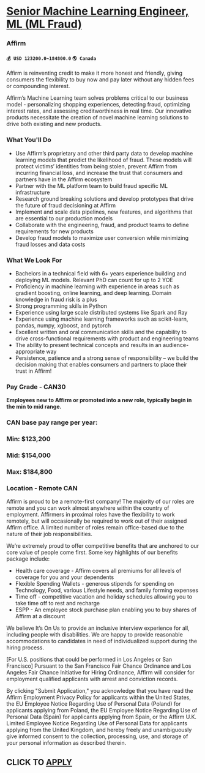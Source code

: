 # [Senior Machine Learning Engineer, ML (ML Fraud)](https://www.remotewlb.com/apply/senior-machine-learning-engineer-ml-ml-fraud)  
### Affirm  
#### `💰 USD 123200.0~184800.0` `🌎 Canada`  

Affirm is reinventing credit to make it more honest and friendly, giving consumers the flexibility to buy now and pay later without any hidden fees or compounding interest.

Affirm’s Machine Learning team solves problems critical to our business model - personalizing shopping experiences, detecting fraud, optimizing interest rates, and assessing creditworthiness in real time. Our innovative products necessitate the creation of novel machine learning solutions to drive both existing and new products.

###  **What You'll Do**

  * Use Affirm’s proprietary and other third party data to develop machine learning models that predict the likelihood of fraud. These models will protect victims’ identities from being stolen, prevent Affirm from incurring financial loss, and increase the trust that consumers and partners have in the Affirm ecosystem
  * Partner with the ML platform team to build fraud specific ML infrastructure
  * Research ground breaking solutions and develop prototypes that drive the future of fraud decisioning at Affirm
  * Implement and scale data pipelines, new features, and algorithms that are essential to our production models
  * Collaborate with the engineering, fraud, and product teams to define requirements for new products
  * Develop fraud models to maximize user conversion while minimizing fraud losses and data costs

###  **What We Look For**

  * Bachelors in a technical field with 6+ years experience building and deploying ML models. Relevant PhD can count for up to 2 YOE
  * Proficiency in machine learning with experience in areas such as gradient boosting, online learning, and deep learning. Domain knowledge in fraud risk is a plus
  * Strong programming skills in Python
  * Experience using large scale distributed systems like Spark and Ray
  * Experience using machine learning frameworks such as scikit-learn, pandas, numpy, xgboost, and pytorch
  * Excellent written and oral communication skills and the capability to drive cross-functional requirements with product and engineering teams
  * The ability to present technical concepts and results in an audience-appropriate way
  * Persistence, patience and a strong sense of responsibility – we build the decision making that enables consumers and partners to place their trust in Affirm!

### Pay Grade - CAN30

 **Employees new to Affirm or promoted into a new role, typically begin in the min to mid range.**

### CAN base pay range per year:

### Min: $123,200

### Mid: $154,000

### Max: $184,800

### Location - Remote CAN

Affirm is proud to be a remote-first company! The majority of our roles are remote and you can work almost anywhere within the country of employment. Affirmers in proximal roles have the flexibility to work remotely, but will occasionally be required to work out of their assigned Affirm office. A limited number of roles remain office-based due to the nature of their job responsibilities.

We’re extremely proud to offer competitive benefits that are anchored to our core value of people come first. Some key highlights of our benefits package include:

  * Health care coverage - Affirm covers all premiums for all levels of coverage for you and your dependents 
  * Flexible Spending Wallets - generous stipends for spending on Technology, Food, various Lifestyle needs, and family forming expenses
  * Time off - competitive vacation and holiday schedules allowing you to take time off to rest and recharge
  * ESPP - An employee stock purchase plan enabling you to buy shares of Affirm at a discount

We believe It’s On Us to provide an inclusive interview experience for all, including people with disabilities. We are happy to provide reasonable accommodations to candidates in need of individualized support during the hiring process.

[For U.S. positions that could be performed in Los Angeles or San Francisco] Pursuant to the San Francisco Fair Chance Ordinance and Los Angeles Fair Chance Initiative for Hiring Ordinance, Affirm will consider for employment qualified applicants with arrest and conviction records.

By clicking "Submit Application," you acknowledge that you have read the Affirm Employment Privacy Policy for applicants within the United States, the EU Employee Notice Regarding Use of Personal Data (Poland) for applicants applying from Poland, the EU Employee Notice Regarding Use of Personal Data (Spain) for applicants applying from Spain, or the Affirm U.K. Limited Employee Notice Regarding Use of Personal Data for applicants applying from the United Kingdom, and hereby freely and unambiguously give informed consent to the collection, processing, use, and storage of your personal information as described therein.

  
## CLICK TO [APPLY](https://www.remotewlb.com/apply/senior-machine-learning-engineer-ml-ml-fraud)

